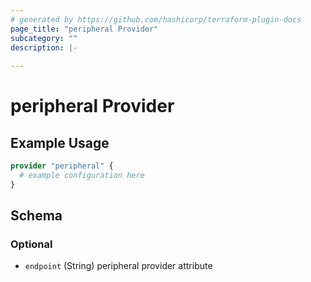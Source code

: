 ```yaml
---
# generated by https://github.com/hashicorp/terraform-plugin-docs
page_title: "peripheral Provider"
subcategory: ""
description: |-
  
---
```


# peripheral Provider



## Example Usage

```terraform
provider "peripheral" {
  # example configuration here
}
```

<!-- schema generated by tfplugindocs -->
## Schema

### Optional

- `endpoint` (String) peripheral provider attribute
